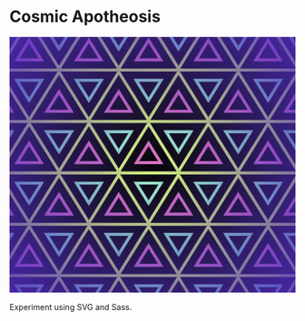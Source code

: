 # Cosmic Apotheosis

<img src="https://github.com/michaelkolesidis/cosmic-apotheosis/blob/main/cosmic-apotheosis-screenshot.png" style="width:700px;">

Experiment using SVG and Sass.
